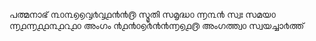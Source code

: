 പത്മനാഭ് ൩൦൩൭൭൮൪൮൧൯൯൫ സ്മൃതി സമൃദ്ധ൦
൬൩൯ സ്വഃ സമയ൦ ൬൧൬൧൧൩൧൨൧൦ അംഗം 
൯൧൯൦൭൪൯൯൬൭൧൫ അംഗത്ത്വ൦ സ്വയച്ചാ൪ത്ത്

